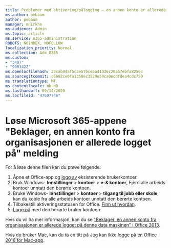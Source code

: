```yaml
---
title: Problemer med aktivering/pålogging – en annen konto er allerede logget på
ms.author: pebaum
author: pebaum
manager: mnirkhe
ms.audience: Admin
ms.topic: article
ms.service: o365-administration
ROBOTS: NOINDEX, NOFOLLOW
localization_priority: Normal
ms.collection: Adm_O365
ms.custom:
- "3407"
- "9001422"
ms.openlocfilehash: 28cab94af5c3e57bce5a41d36c20a57ebfa825ec
ms.sourcegitcommit: c6692ce0fa1358ec3529e59ca0ecdfdea4cdc759
ms.translationtype: MT
ms.contentlocale: nb-NO
ms.lasthandoff: 09/14/2020
ms.locfileid: "47697746"
---
```

# <a name="fixing-the-microsoft-365-apps-sorry-another-account-from-your-organization-is-already-signed-in-message"></a>Løse Microsoft 365-appene "Beklager, en annen konto fra organisasjonen er allerede logget på" melding

For å løse denne filen kan du prøve følgende:

1. Åpne et Office-app og [logg av](https://support.office.com/article/5a20dc11-47e9-4b6f-945d-478cb6d92071) eksisterende brukerkontoer.   
2. Bruk Windows- **Innstillinger**  >  **kontoer**  >  **e-& kontoer**, Fjern alle arbeids kontoer unntatt den berørte kontoen. 
3. Bruke Windows- **Innstillinger**  >  **kontoer**  >  **tilgang til jobb eller skole**, kan du koble fra alle arbeids kontoer unntatt den berørte kontoen. 
4. Tilbakestill aktiveringsstatusen for Office. [Finn ut hvordan](https://docs.microsoft.com/office365/troubleshoot/activation/reset-office-365-proplus-activation-state
).
5. [Logg på](https://support.office.com/article/628ea040-f265-49de-b986-be09c3ebf8a9) med den berørte bruker kontoen. 

Hvis du vil ha mer informasjon, kan du se ["Beklager, en annen konto fra organisasjonen er allerede logget på denne data maskinen" i Office 2013](https://docs.microsoft.com/office/troubleshoot/error-messages/another-account-already-signed-in).

Hvis du bruker Mac, kan du ta en titt på [Jeg kan ikke logge på en Office 2016 for Mac-app](https://docs.microsoft.com/office365/troubleshoot/authentication/sign-in-to-office-2016-for-mac-fail).